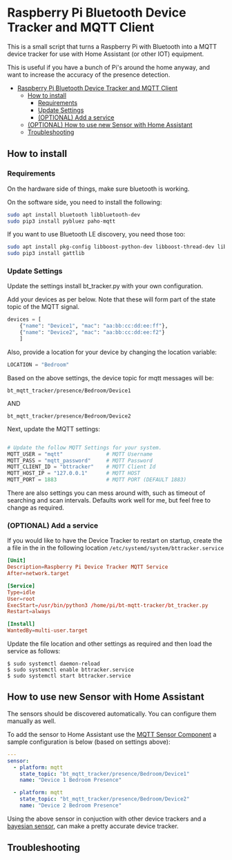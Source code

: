 # Raspberry Pi Bluetooth Device Tracker and MQTT Client

This is a small script that turns a Raspberry Pi with Bluetooth into a MQTT device tracker for use with Home Assistant (or other IOT) equipment.

This is useful if you have a bunch of Pi's around the home anyway, and want to increase the accuracy of the presence detection.

- [Raspberry Pi Bluetooth Device Tracker and MQTT Client](#raspberry-pi-bluetooth-device-tracker-and-mqtt-client)
  - [How to install](#how-to-install)
    - [Requirements](#requirements)
    - [Update Settings](#update-settings)
    - [(OPTIONAL) Add a service](#optional-add-a-service)
  - [(OPTIONAL) How to use new Sensor with Home Assistant](#how-to-use-new-sensor-with-home-assistant)
  - [Troubleshooting](#troubleshooting)

## How to install

### Requirements
On the hardware side of things, make sure bluetooth is working.

On the software side, you need to install the following:
```bash
sudo apt install bluetooth libbluetooth-dev
sudo pip3 install pybluez paho-mqtt
```
If you want to use Bluetooth LE discovery, you need those too:
```bash
sudo apt install pkg-config libboost-python-dev libboost-thread-dev libglib2.0-dev python-dev
sudo pip3 install gattlib
```

### Update Settings

Update the settings install bt_tracker.py with your own configuration.

Add your devices as per below. Note that these will form part of the state topic of the MQTT signal.

```python
devices = [
    {"name": "Device1", "mac": "aa:bb:cc:dd:ee:ff"},
    {"name": "Device2", "mac": "aa:bb:cc:dd:ee:f2"}
    ]
```
Also, provide a location for your device by changing the location variable:
```python
LOCATION = "Bedroom"
```
Based on the above settings, the device topic for mqtt messages will be:
```
bt_mqtt_tracker/presence/Bedroom/Device1
```
AND
```
bt_mqtt_tracker/presence/Bedroom/Device2
```

Next, update the MQTT settings:

```python

# Update the follow MQTT Settings for your system.
MQTT_USER = "mqtt"              # MQTT Username
MQTT_PASS = "mqtt_password"     # MQTT Password
MQTT_CLIENT_ID = "bttracker"    # MQTT Client Id
MQTT_HOST_IP = "127.0.0.1"      # MQTT HOST
MQTT_PORT = 1883                # MQTT PORT (DEFAULT 1883)
```

There are also settings you can mess around with, such as timeout of searching and scan intervals. Defaults work well for me, but feel free to change as required.

### (OPTIONAL) Add a service 
If you would like to have the Device Tracker to restart on startup, create the a file in the in the following location `/etc/systemd/system/bttracker.service`

```conf
[Unit]
Description=Raspberry Pi Device Tracker MQTT Service
After=network.target

[Service]
Type=idle
User=root
ExecStart=/usr/bin/python3 /home/pi/bt-mqtt-tracker/bt_tracker.py
Restart=always

[Install]
WantedBy=multi-user.target
```

Update the file location and other settings as required and then load the service as follows:

```shell
$ sudo systemctl daemon-reload
$ sudo systemctl enable bttracker.service
$ sudo systemctl start bttracker.service
```

## How to use new Sensor with Home Assistant

The sensors should be discovered automatically.
You can configure them manually as well.

To add the sensor to Home Assistant use the [MQTT Sensor Component](https://www.home-assistant.io/components/sensor.mqtt/) a sample configuration is below (based on settings above):

```yaml
---
sensor:
  - platform: mqtt
    state_topic: "bt_mqtt_tracker/presence/Bedroom/Device1"
    name: "Device 1 Bedroom Presence"

  - platform: mqtt
    state_topic: "bt_mqtt_tracker/presence/Bedroom/Device2"
    name: "Device 2 Bedroom Presence"

```

Using the above sensor in conjuction with other device trackers and a [bayesian sensor](https://www.home-assistant.io/components/bayesian/), can make a pretty accurate device tracker.

## Troubleshooting
